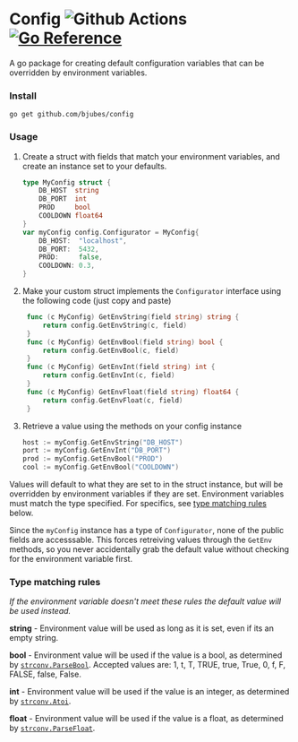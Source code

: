 # Config ![Github Actions](https://github.com/bjubes/config/actions/workflows/go.yml/badge.svg) [![Go Reference](https://pkg.go.dev/badge/github.com/bjubes/config.svg)](https://pkg.go.dev/github.com/bjubes/config)

A go package for creating default configuration variables that can be overridden by environment variables.

### Install
```
go get github.com/bjubes/config
```

### Usage

1. Create a struct with fields that match your environment variables, and create an instance set to your defaults.
	```go
	type MyConfig struct {
		DB_HOST  string
		DB_PORT  int
		PROD     bool
		COOLDOWN float64
	}
	var myConfig config.Configurator = MyConfig{
		DB_HOST:  "localhost",
		DB_PORT:  5432,
		PROD:     false,
		COOLDOWN: 0.3,
	}
	```

2. Make your custom struct implements the `Configurator` interface using the following code (just copy and paste)
   ```go
	func (c MyConfig) GetEnvString(field string) string {
		return config.GetEnvString(c, field)
	}
	func (c MyConfig) GetEnvBool(field string) bool {
		return config.GetEnvBool(c, field)
	}
	func (c MyConfig) GetEnvInt(field string) int {
		return config.GetEnvInt(c, field)
	}
	func (c MyConfig) GetEnvFloat(field string) float64 {
		return config.GetEnvFloat(c, field)
	}
   ```

3. Retrieve a value using the methods on your config instance 
    ```go
	host := myConfig.GetEnvString("DB_HOST")
	port := myConfig.GetEnvInt("DB_PORT")
	prod := myConfig.GetEnvBool("PROD")
	cool := myConfig.GetEnvBool("COOLDOWN")
	```

Values will default to what they are set to in the struct instance, but will be overridden by environment variables if they are set.
Environment variables must match the type specified. For specifics, see [type matching rules](#type-matching-rules) below.

Since the `myConfig` instance has a type of `Configurator`, none of the public fields are accesssable. This forces retreiving values through the `GetEnv` methods, so you never accidentally grab the default value without checking for the environment variable first.


### Type matching rules
_If the environment variable doesn't meet these rules the default value will be used instead._

**string** - Environment value will be used as long as it is set, even if its an empty string.

**bool** - Environment value will be used if the value is a bool, as determined by [`strconv.ParseBool`](https://pkg.go.dev/strconv#ParseBool). Accepted values are: 1, t, T, TRUE, true, True, 0, f, F, FALSE, false, False.

**int** - Environment value will be used if the value is an integer, as determined by [`strconv.Atoi`](https://pkg.go.dev/strconv#Atoi).

**float** - Environment value will be used if the value is a float, as determined by [`strconv.ParseFloat`](https://pkg.go.dev/strconv#ParseFloat).
